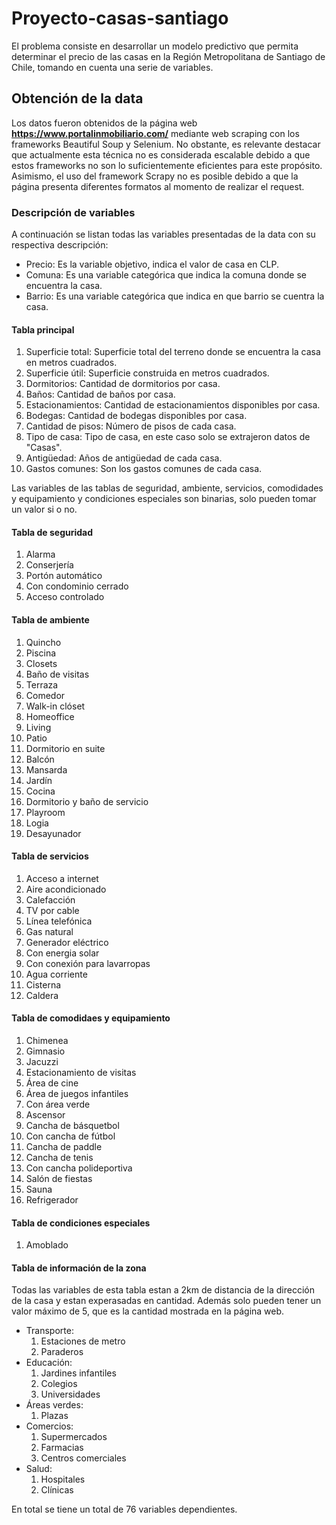 # Proyecto-casas-santiago
El problema consiste en desarrollar un modelo predictivo que permita determinar el precio de las casas en la Región Metropolitana de Santiago de Chile, tomando en cuenta una serie de variables.

## Obtención de la data

Los datos fueron obtenidos de la página web **https://www.portalinmobiliario.com/** mediante web scraping con los frameworks Beautiful Soup y Selenium. No obstante, es relevante destacar que actualmente esta técnica no es considerada escalable debido a que estos frameworks no son lo suficientemente eficientes para este propósito. Asimismo, el uso del framework Scrapy no es posible debido a que la página presenta diferentes formatos al momento de realizar el request.

### Descripción de variables

A continuación se listan todas las variables presentadas de la data con su respectiva descripción:

- Precio: Es la variable objetivo, indica el valor de casa en CLP.
- Comuna: Es una variable categórica que indica la comuna donde se encuentra la casa.
- Barrio: Es una variable categórica que indica en que barrio se cuentra la casa.

#### Tabla principal

1. Superficie total: Superficie total del terreno donde se encuentra la casa en metros cuadrados.
2. Superficie útil: Superficie construida en metros cuadrados.
3. Dormitorios: Cantidad de dormitorios por casa.
4. Baños: Cantidad de baños por casa.
5. Estacionamientos: Cantidad de estacionamientos disponibles por casa.
6. Bodegas: Cantidad de bodegas disponibles por casa.
7. Cantidad de pisos: Número de pisos de cada casa.
8. Tipo de casa: Tipo de casa, en este caso solo se extrajeron datos de "Casas".
9. Antigüedad: Años de antigüedad de cada casa.
10. Gastos comunes: Son los gastos comunes de cada casa.

Las variables de las tablas de seguridad, ambiente, servicios, comodidades y equipamiento y condiciones especiales son binarias, solo pueden tomar un valor si o no.

#### Tabla de seguridad

1. Alarma 
2. Conserjería
3. Portón automático
4. Con condominio cerrado
5. Acceso controlado

#### Tabla de ambiente

1. Quincho
2. Piscina
3. Closets
4. Baño de visitas
5. Terraza
6. Comedor
7. Walk-in clóset
8. Homeoffice
9. Living
10. Patio
11. Dormitorio en suite
12. Balcón
13. Mansarda
14. Jardín
15. Cocina
16. Dormitorio y baño de servicio
17. Playroom
18. Logia
19. Desayunador

#### Tabla de servicios

1. Acceso a internet
2. Aire acondicionado
3. Calefacción
4. TV por cable
5. Línea telefónica
6. Gas natural
7. Generador eléctrico
8. Con energia solar
9. Con conexión para lavarropas
10. Agua corriente
11. Cisterna
12. Caldera

#### Tabla de comodidaes y equipamiento

1. Chimenea
2. Gimnasio
3. Jacuzzi
4. Estacionamiento de visitas
5. Área de cine
6. Área de juegos infantiles
7. Con área verde
8. Ascensor
9. Cancha de básquetbol
10. Con cancha de fútbol
11. Cancha de paddle
12. Cancha de tenis
13. Con cancha polideportiva
14. Salón de fiestas
15. Sauna
16. Refrigerador

#### Tabla de condiciones especiales

1. Amoblado

#### Tabla de información de la zona

Todas las variables de esta tabla estan a 2km de distancia de la dirección de la casa y estan experasadas en cantidad. Además solo pueden tener un valor máximo de 5, que es la cantidad mostrada en la página web.

- Transporte:
    1. Estaciones de metro
    2. Paraderos
- Educación:
    1. Jardines infantiles
    2. Colegios
    3. Universidades
- Áreas verdes:
    1. Plazas
- Comercios:
    1. Supermercados
    2. Farmacias
    3. Centros comerciales
- Salud:
    1. Hospitales
    2. Clínicas

En total se tiene un total de 76 variables dependientes.
